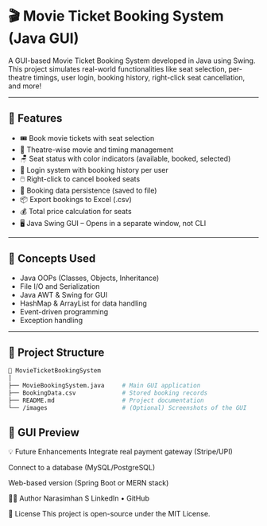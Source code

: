 # 🎬 Movie Ticket Booking System (Java GUI)

A GUI-based Movie Ticket Booking System developed in Java using Swing. This project simulates real-world functionalities like seat selection, per-theatre timings, user login, booking history, right-click seat cancellation, and more!

---

## 🚀 Features

- 🎟️ Book movie tickets with seat selection
- 🏢 Theatre-wise movie and timing management
- 🪑 Seat status with color indicators (available, booked, selected)
- 👤 Login system with booking history per user
- 🖱️ Right-click to cancel booked seats
- 💾 Booking data persistence (saved to file)
- 📦 Export bookings to Excel (.csv)
- 💰 Total price calculation for seats
- 🖥️ Java Swing GUI – Opens in a separate window, not CLI

---

## 🧠 Concepts Used

- Java OOPs (Classes, Objects, Inheritance)
- File I/O and Serialization
- Java AWT & Swing for GUI
- HashMap & ArrayList for data handling
- Event-driven programming
- Exception handling

---

## 📂 Project Structure

```bash
📁 MovieTicketBookingSystem
│
├── MovieBookingSystem.java     # Main GUI application
├── BookingData.csv             # Stored booking records
├── README.md                   # Project documentation
└── /images                     # (Optional) Screenshots of the GUI
```

## 📸 GUI Preview

💡 Future Enhancements
Integrate real payment gateway (Stripe/UPI)

Connect to a database (MySQL/PostgreSQL)

Web-based version (Spring Boot or MERN stack)

👨‍💻 Author
Narasimhan S
LinkedIn • GitHub

📜 License
This project is open-source under the MIT License.
